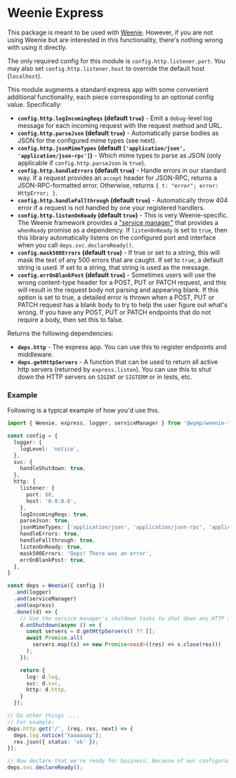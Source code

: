 Weenie Express
========================================================================================================================

This package is meant to be used with [Weenie](https://wymp.github.io/weenie). However, if you are not using
Weenie but are interested in this functionality, there's nothing wrong with using it directly.

The only required config for this module is `config.http.listener.port`. You may also set `config.http.listener.host` to
override the default host (`localhost`).

This module augments a standard express app with some convenient additional functionality, each piece corresponding
to an optional config value. Specifically:

* **`config.http.logIncomingReqs` (default `true`)** - Emit a `debug`-level log message for each incoming request with
  the request method and URL.
* **`config.http.parseJson` (default `true`)** - Automatically parse bodies as JSON for the configured mime types (see
  next).
* **`config.http.jsonMimeTypes` (default `['application/json', 'application/json-rpc']`)** - Which mime types to parse
  as JSON (only applicable if `config.http.parseJson` is `true`).
* **`config.http.handleErrors` (default `true`)** - Handle errors in our standard way. If a request provides an `accept`
  header for JSON-RPC, returns a JSON-RPC-formatted error. Otherwise, returns `{ t: "error"; error: HttpError; }`.
* **`config.http.handleFallthrough` (default `true`)** - Automatically throw 404 error if a request is not handled by
  one your registered handlers.
* **`config.http.listenOnReady` (default `true`)** - This is very Weenie-specific. The Weenie framework provides a 
  ["service manager"](https://wymp.github.io/weenie/weenie-service-manager) that provides a `whenReady` promise as a 
  dependency. If `listenOnReady` is set to `true`, then this library automatically listens on the configured port and
  interface when you call `deps.svc.declareReady()`.
* **`config.mask500Errors` (default `true`)** - If true or set to a string, this will mask the text of any 500 errors
  that are caught. If set to `true`, a default string is used. If set to a string, that string is used as the message.
* **`config.errOnBlankPost` (default `true`)** - Sometimes users will use the wrong content-type header for a POST, PUT
  or PATCH request, and this will result in the request body not parsing and appearing blank. If this option is set to
  true, a detailed error is thrown when a POST, PUT or PATCH request has a blank body to try to help the user figure out
  what's wrong. If you have any POST, PUT or PATCH endpoints that do not require a body, then set this to false.

Returns the following dependencies:

* **`deps.http`** - The express app. You can use this to register endpoints and middleware.
* **`deps.getHttpServers`** - A function that can be used to return all active http servers (returned by
  `express.listen`). You can use this to shut down the HTTP servers on `SIGINT` or `SIGTERM` or in tests, etc.


### Example

Following is a typical example of how you'd use this.

```ts
import { Weenie, express, logger, serviceManager } from '@wymp/weenie-framework';

const config = {
  logger: {
    logLevel: 'notice',
  },
  svc: {
    handleShutdown: true,
  },
  http: {
    listener: {
      port: 80,
      host: '0.0.0.0',
    },
    logIncomingReqs: true,
    parseJson: true,
    jsonMimeTypes: ['application/json', 'application/json-rpc', 'application/vnd.api+json'],
    handleErrors: true,
    handleFallthrough: true,
    listenOnReady: true,
    mask500Errors: 'Oops! There was an error',
    errOnBlankPost: true,
  },
}

const deps = Weenie({ config })
  .and(logger)
  .and(serviceManager)
  .and(express)
  .done((d) => {
    // Use the service manager's shutdown tasks to shut down any HTTP servers that we've opened
    d.onShutdown(async () => {
      const servers = d.getHttpServers() ?? [];
      await Promise.all(
        servers.map((s) => new Promise<void>((res) => s.close(res)))
      );
    });

    return {
      log: d.log,
      svc: d.svc,
      http: d.http,
    }
  });

// Do other things ....
// For example:
deps.http.get('/', (req, res, next) => {
  deps.log.notice('Yaaaaaay');
  res.json({ status: 'ok' });
});

// Now declare that we're ready for business. Because of our configuration, this will start our HTTP server.
deps.svc.declareReady();
```
